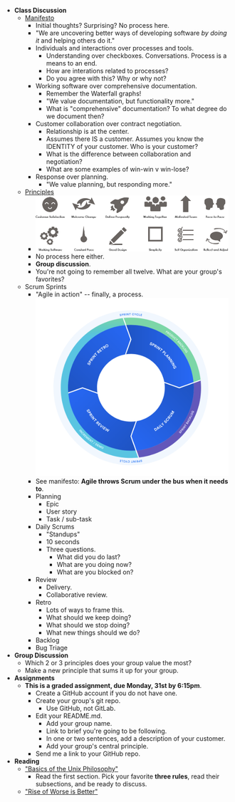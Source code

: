 * **Class Discussion**
    * [Manifesto](https://agilemanifesto.org/)
        * Initial thoughts? Surprising? No process here.
        * "We are uncovering better ways of developing software _by doing it_ and helping others do it."
        * Individuals and interactions over processes and tools.
            * Understanding over checkboxes. Conversations. Process is a means to an end.
            * How are interations related to processes?
            * Do you agree with this? Why or why not?
        * Working software over comprehensive documentation.
            * Remember the Waterfall graphs!
            * "We value documentation, but functionality more."
            * What is "comprehensive" documentation? To what degree do we document then?
        * Customer collaboration over contract negotiation.
            * Relationship is at the center.
            * Assumes there IS a customer. Assumes you know the IDENTITY of your customer. Who is your customer?
            * What is the difference between collaboration and negotiation?
            * What are some examples of win-win v win-lose?
        * Response over planning.
            * "We value planning, but responding more."
    * [Principles](https://agilemanifesto.org/principles.html)
        * ![Agile Principles](./img/agile-principles.png)
        * No process here either.
        * **Group discussion**.
        * You're not going to remember all twelve. What are your group's favorites?
    * Scrum Sprints
        * "Agile in action" -- finally, a process.
        ![Overview](./img/sprints.png)
        * See manifesto: **Agile throws Scrum under the bus when it needs to**.
        * Planning
            * Epic
            * User story
            * Task / sub-task
        * Daily Scrums
            * "Standups"
            * 10 seconds
            * Three questions.
                * What did you do last?
                * What are you doing now?
                * What are you blocked on?
        * Review
            * Delivery.
            * Collaborative review.
        * Retro
            * Lots of ways to frame this.
            * What should we keep doing?
            * What should we stop doing?
            * What new things should we do?
        * Backlog
        * Bug Triage
* **Group Discussion**
    * Which 2 or 3 principles does your group value the most?
    * Make a new principle that sums it up for your group.
* **Assignments**
    * **This is a graded assignment, due Monday, 31st by 6:15pm**.
        * Create a GitHub account if you do not have one.
        * Create your group's git repo.
            * Use GitHub, not GitLab.
        * Edit your README.md.
            * Add your group name.
            * Link to brief you're going to be following.
            * In one or two sentences, add a description of your customer.
            * Add your group's central principle.
        * Send me a link to your GitHub repo.
* **Reading**
    * ["Basics of the Unix Philosophy"](https://homepage.cs.uri.edu/~thenry/resources/unix_art/ch01s06.html)
        * Read the first section. Pick your favorite **three rules**, read their subsections, and be ready to discuss.
    * ["Rise of Worse is Better"](https://www.dreamsongs.com/RiseOfWorseIsBetter.html)